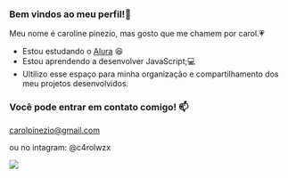 ### Bem vindos ao meu perfil!🌸
Meu nome é caroline pinezio, mas gosto que me chamem por carol.💗

- Estou estudando o [Alura](https://www.alura.com.br) 😆
- Estou aprendendo a desenvolver JavaScript;💻
- Ultilizo esse espaço para minha organização e compartilhamento dos meu projetos desenvolvidos.

### Você pode entrar em contato comigo! 📫
carolpinezio@gmail.com

ou no intagram: @c4rolwzx


![](https://media1.tenor.com/m/R6zEIJQaUh4AAAAC/we-bare-bears-ice-bear.gif)
